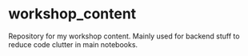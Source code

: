 # workshop_content
Repository for my workshop content. Mainly used for backend stuff to reduce code clutter in main notebooks.
